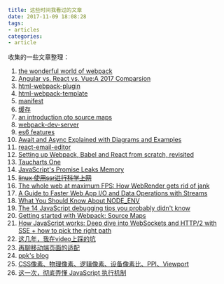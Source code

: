 ```yaml
title: 这些时间我看过的文章
date: 2017-11-09 18:08:28
tags:
- articles
categories:
- article 
```

收集的一些文章整理：
1. [the wonderful world of webpack](http://jackhiston.com/2017/9/4/the-wonderful-world-of-webpack/)
2. [Angular vs. React vs. Vue:A 2017 Comparsion](https://medium.com/unicorn-supplies/angular-vs-react-vs-vue-a-2017-comparison-c5c52d620176)
3. [html-webpack-plugin](https://github.com/jantimon/html-webpack-plugin)
4. [html-webpack-template](https://github.com/jaketrent/html-webpack-template)
5. [manifest](https://doc.webpack-china.org/concepts/manifest)
6. [缓存](https://doc.webpack-china.org/guides/caching)
7. [an introduction oto source maps](http://blog.teamtreehouse.com/introduction-source-maps)
8. [webpack-dev-server](https://doc.webpack-china.org/configuration/dev-server)
9. [es6 features](http://es6-features.org)
10. [Await and Async Explained with Diagrams and Examples](http://nikgrozev.com/2017/10/01/async-await/)
11. [react-email-editor](https://github.com/unroll-io/react-email-editor)
12. [Setting up Webpack, Babel and React from scratch, revisited](https://stanko.github.io/webpack-babel-react-revisited/)
13. [Taucharts One](https://blog.taucharts.com/taucharts-one/)
14. [JavaScript's Promise Leaks Memory](https://alexn.org/blog/2017/10/11/javascript-promise-leaks-memory.html)
15. ~~[linux 使用ssr进行科学上网](https://baorongquan.github.io/2017/09/09/linux-ssr-use/)~~
16. [The whole web at maximum FPS: How WebRender gets rid of jank](https://hacks.mozilla.org/2017/10/the-whole-web-at-maximum-fps-how-webrender-gets-rid-of-jank/)
17. [A Guide to Faster Web App I/O and Data Operations with Streams](https://www.sitepen.com/blog/2017/10/02/a-guide-to-faster-web-app-io-and-data-operations-with-streams/)
18. [What You Should Know About NODE_ENV](https://dzone.com/articles/what-you-should-know-about-node-env)
19. [The 14 JavaScript debugging tips you probably didn't know](https://raygun.com/javascript-debugging-tips?utm_source=cooperpress&utm_medium=primary&utm_campaign=cooperpress-javascript)
20. [Getting started with Webpack: Source Maps](https://bendyworks.com/blog/getting-started-with-webpack-source-maps)
21. [How JavaScript works: Deep dive into WebSockets and HTTP/2 with SSE + how to pick the right path](https://blog.sessionstack.com/how-javascript-works-deep-dive-into-websockets-and-http-2-with-sse-how-to-pick-the-right-path-584e6b8e3bf7)
22. [这几年，我在video上踩的坑](https://github.com/Chimeejs/chimee-player/blob/master/doc/preface.md)
23. [再聊移动端页面的适配](https://www.w3cplus.com/css/vw-for-layout.html)
24. [ppk's blog](https://www.quirksmode.org/)
25. [CSS像素、物理像素、逻辑像素、设备像素比、PPI、Viewport](https://github.com/jawil/blog/issues/21)
26. [这一次，彻底弄懂 JavaScript 执行机制](https://mp.weixin.qq.com/s/4fJN2Tfh-ByCZ3EXH1AVGw)



